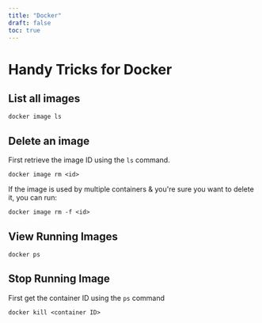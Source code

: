 ```yaml
---
title: "Docker"
draft: false
toc: true
---
```


# Handy Tricks for Docker

## List all images
```shell
docker image ls
```

## Delete an image

First retrieve the image ID using the `ls` command. 
```shell
docker image rm <id>
```

If the image is used by multiple containers & you're sure you want to delete it, you can run:
```shell
docker image rm -f <id>
```

## View Running Images
```shell
docker ps
```


## Stop Running Image
First get the container ID using the `ps` command

```shell
docker kill <container ID>
```